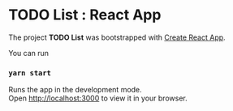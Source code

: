 # TODO List : React App

The project **TODO List** was bootstrapped with [Create React App](https://github.com/facebook/create-react-app).

You can run

### `yarn start`

Runs the app in the development mode.\
Open [http://localhost:3000](http://localhost:3000) to view it in your browser.
